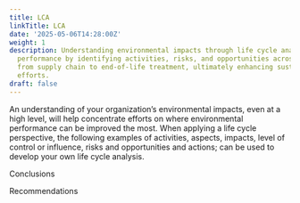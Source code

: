 ```yaml
---
title: LCA
linkTitle: LCA
date: '2025-05-06T14:28:00Z'
weight: 1
description: Understanding environmental impacts through life cycle analysis can improve
  performance by identifying activities, risks, and opportunities across various stages,
  from supply chain to end-of-life treatment, ultimately enhancing sustainability
  efforts.
draft: false
---
```



An
understanding of your organization’s environmental impacts, even at
a high level, will help concentrate efforts on where environmental
performance can be improved the most. When applying a life cycle
perspective, the following examples of activities, aspects, impacts,
level of control or influence, risks and opportunities and actions;
can be used to develop your own life cycle analysis.

<!-- Unsupported block type: table -->

Conclusions

<!-- Unsupported block type: divider -->

<!-- Unsupported block type: divider -->

Recommendations

<!-- Unsupported block type: divider -->

<!-- Unsupported block type: divider -->